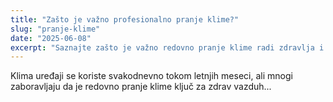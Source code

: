 ```yaml
---
title: "Zašto je važno profesionalno pranje klime?"
slug: "pranje-klime"
date: "2025-06-08"
excerpt: "Saznajte zašto je važno redovno pranje klime radi zdravlja i uštede."
---
```


Klima uređaji se koriste svakodnevno tokom letnjih meseci, ali mnogi zaboravljaju da je redovno pranje klime ključ za zdrav vazduh...
